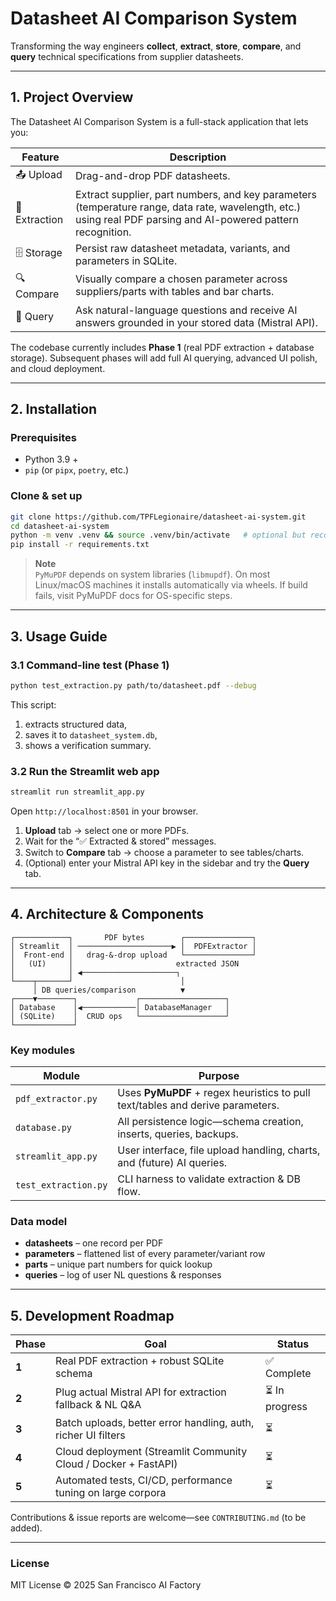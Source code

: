# Datasheet AI Comparison System

Transforming the way engineers **collect**, **extract**, **store**, **compare**, and **query** technical specifications from supplier datasheets.

---

## 1. Project Overview

The Datasheet AI Comparison System is a full-stack application that lets you:

| Feature | Description |
|---------|-------------|
| 📤 Upload | Drag-and-drop PDF datasheets. |
| 🤖 Extraction | Extract supplier, part numbers, and key parameters (temperature range, data rate, wavelength, etc.) using real PDF parsing and AI-powered pattern recognition. |
| 🗄 Storage | Persist raw datasheet metadata, variants, and parameters in SQLite. |
| 🔍 Compare | Visually compare a chosen parameter across suppliers/parts with tables and bar charts. |
| 💬 Query | Ask natural-language questions and receive AI answers grounded in your stored data (Mistral API). |

The codebase currently includes **Phase 1** (real PDF extraction + database storage). Subsequent phases will add full AI querying, advanced UI polish, and cloud deployment.

---

## 2. Installation

### Prerequisites
* Python 3.9 +
* `pip` (or `pipx`, `poetry`, etc.)

### Clone & set up
```bash
git clone https://github.com/TPFLegionaire/datasheet-ai-system.git
cd datasheet-ai-system
python -m venv .venv && source .venv/bin/activate   # optional but recommended
pip install -r requirements.txt
```

> **Note**  
> `PyMuPDF` depends on system libraries (`libmupdf`). On most Linux/macOS machines it installs automatically via wheels. If build fails, visit PyMuPDF docs for OS-specific steps.

---

## 3. Usage Guide

### 3.1 Command-line test (Phase 1)
```bash
python test_extraction.py path/to/datasheet.pdf --debug
```
This script:
1. extracts structured data,  
2. saves it to `datasheet_system.db`,  
3. shows a verification summary.

### 3.2 Run the Streamlit web app
```bash
streamlit run streamlit_app.py
```
Open `http://localhost:8501` in your browser.

1. **Upload** tab → select one or more PDFs.  
2. Wait for the “✅ Extracted & stored” messages.  
3. Switch to **Compare** tab → choose a parameter to see tables/charts.  
4. (Optional) enter your Mistral API key in the sidebar and try the **Query** tab.

---

## 4. Architecture & Components

```
┌────────────┐       PDF bytes        ┌───────────────┐
│ Streamlit  │ ─────────────────────▶ │  PDFExtractor │
│  Front-end │   drag-&-drop upload   └───────────────┘
│   (UI)     │                       extracted JSON
│            │ ◀─────────────────────┐
└────┬───────┘                        │
     │ DB queries/comparison          ▼
┌────▼────────┐             ┌───────────────────┐
│ Database    │◀────────────│ DatabaseManager   │
│ (SQLite)    │  CRUD ops   └───────────────────┘
└─────────────┘
```

### Key modules

| Module | Purpose |
|--------|---------|
| `pdf_extractor.py` | Uses **PyMuPDF** + regex heuristics to pull text/tables and derive parameters. |
| `database.py`      | All persistence logic—schema creation, inserts, queries, backups. |
| `streamlit_app.py` | User interface, file upload handling, charts, and (future) AI queries. |
| `test_extraction.py` | CLI harness to validate extraction & DB flow. |

### Data model

* **datasheets** – one record per PDF  
* **parameters** – flattened list of every parameter/variant row  
* **parts** – unique part numbers for quick lookup  
* **queries** – log of user NL questions & responses

---

## 5. Development Roadmap

| Phase | Goal | Status |
|-------|------|--------|
| **1** | Real PDF extraction + robust SQLite schema | ✅ Complete |
| **2** | Plug actual Mistral API for extraction fallback & NL Q&A | ⏳ In progress |
| **3** | Batch uploads, better error handling, auth, richer UI filters | ⏳ |
| **4** | Cloud deployment (Streamlit Community Cloud / Docker + FastAPI) | ⏳ |
| **5** | Automated tests, CI/CD, performance tuning on large corpora | ⏳ |

Contributions & issue reports are welcome—see `CONTRIBUTING.md` (to be added).

---

### License
MIT License © 2025 San Francisco AI Factory
